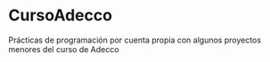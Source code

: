 # CursoAdecco
Prácticas de programación por cuenta propia con algunos proyectos menores del curso de Adecco
